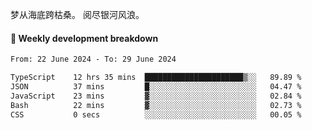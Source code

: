 梦从海底跨枯桑。
阅尽银河风浪。


#### 📝 Weekly development breakdown

<!--START_SECTION:waka-->

```txt
From: 22 June 2024 - To: 29 June 2024

TypeScript    12 hrs 35 mins  ██████████████████████▒░░   89.89 %
JSON          37 mins         █░░░░░░░░░░░░░░░░░░░░░░░░   04.47 %
JavaScript    23 mins         ▓░░░░░░░░░░░░░░░░░░░░░░░░   02.84 %
Bash          22 mins         ▓░░░░░░░░░░░░░░░░░░░░░░░░   02.73 %
CSS           0 secs          ░░░░░░░░░░░░░░░░░░░░░░░░░   00.05 %
```

<!--END_SECTION:waka-->



